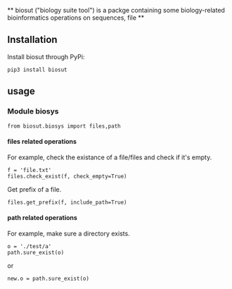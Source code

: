 **
biosut ("biology suite tool") is a packge containing some biology-related bioinformatics operations on sequences, file
**

## Installation
Install biosut through PyPi:
```
pip3 install biosut
```

## usage
### Module biosys
```
from biosut.biosys import files,path
```
#### files related operations
For example, check the existance of a file/files and check if it's empty.
```
f = 'file.txt'
files.check_exist(f, check_empty=True)
```
Get prefix of a file.
```
files.get_prefix(f, include_path=True)
```

#### path related operations
For example, make sure a directory exists.
```
o = './test/a'
path.sure_exist(o)
```
or
```
new.o = path.sure_exist(o)
```


